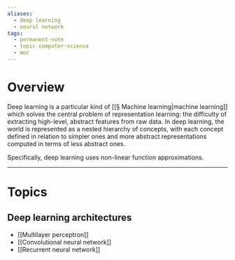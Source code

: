 ```yaml
---
aliases:
  - deep learning
  - neural network
tags:
  - permanent-note
  - topic-computer-science
  - moc
---
```

# Overview

Deep learning is a particular kind of [[§ Machine learning|machine learning]] which solves the central problem of representation learning: the difficulty of extracting high-level, abstract features from raw data. In deep learning, the world is represented as a nested hierarchy of concepts, with each concept defined in relation to simpler ones and more abstract representations computed in terms of less abstract ones.

Specifically, deep learning uses non-linear function approximations.

---
# Topics

## Deep learning architectures
- [[Multilayer perceptron]]
- [[Convolutional neural network]]
- [[Recurrent neural network]]
